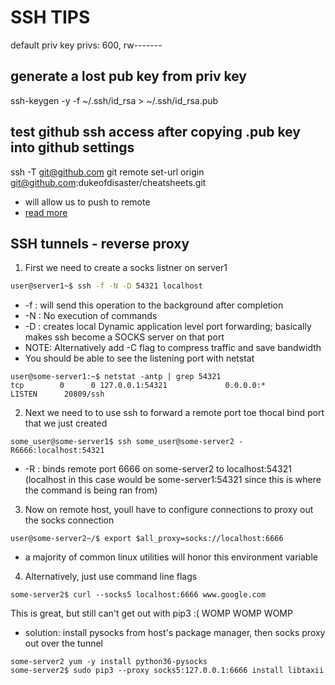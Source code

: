 # SSH TIPS
default priv key privs: 600, rw-------

## generate a lost pub key from priv key
ssh-keygen -y -f ~/.ssh/id_rsa > ~/.ssh/id_rsa.pub

## test github ssh access after copying .pub key into github settings
ssh -T git@github.com
git remote set-url origin git@github.com:dukeofdisaster/cheatsheets.git
- will allow us to push to remote
- [read more](https://gist.github.com/developius/c81f021eb5c5916013dc)

## SSH tunnels - reverse proxy
1. First we need to create a socks listner on server1
```bash
user@server1~$ ssh -f -N -D 54321 localhost
```
- -f : will send this operation to the background after completion
- -N : No execution of commands 
- -D : creates local Dynamic application level port forwarding; basically makes
ssh become a SOCKS server on that port
- NOTE: Alternatively add -C flag to compress traffic and save bandwidth
- You should be able to see the listening port with netstat
```
user@some-server1:~$ netstat -antp | grep 54321
tcp        0      0 127.0.0.1:54321             0.0.0.0:*                   LISTEN      20809/ssh
```
2. Next we need to to use ssh to forward a remote port toe thocal bind port
that we just created
```
some_user@some-server1$ ssh some_user@some-server2 -R6666:localhost:54321
```
- -R : binds remote port 6666 on some-server2 to localhost:54321 (localhost in this case would be
some-server1:54321 since this is where the command is being ran from)

3. Now on remote host, youll have to configure connections to proxy out the socks connection
```
user@some-server2~/$ export $all_proxy=socks://localhost:6666
```
- a majority of common linux utilities will honor this environment variable

4. Alternatively, just use command line flags
```
some-server2$ curl --socks5 localhost:6666 www.google.com
```

This is great, but still can't get out with pip3 :( WOMP WOMP WOMP
- solution: install pysocks from host's package manager, then socks proxy out over the tunnel
```
some-server2 yum -y install python36-pysocks
some-server2$ sudo pip3 --proxy socks5:127.0.0.1:6666 install libtaxii
```
